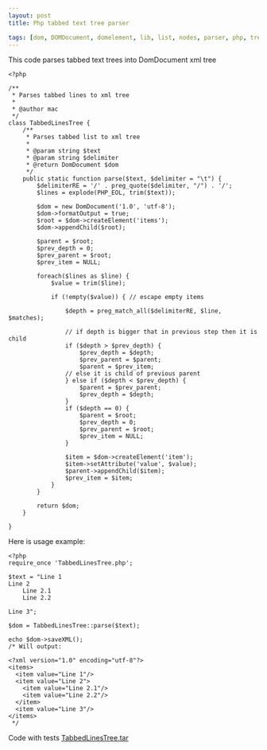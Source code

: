 ```yaml
---
layout: post
title: Php tabbed text tree parser

tags: [dom, DOMDocument, domelement, lib, list, nodes, parser, php, tree]
---
```


This code parses tabbed text trees into DomDocument xml tree

    <?php

    /**
     * Parses tabbed lines to xml tree
     *
     * @author mac
     */
    class TabbedLinesTree {
        /**
         * Parses tabbed list to xml tree
         *
         * @param string $text
         * @param string $delimiter
         * @return DomDocument $dom
         */
        public static function parse($text, $delimiter = "\t") {
            $delimiterRE = '/' . preg_quote($delimiter, "/") . '/';
            $lines = explode(PHP_EOL, trim($text));

            $dom = new DomDocument('1.0', 'utf-8');
            $dom->formatOutput = true;
            $root = $dom->createElement('items');
            $dom->appendChild($root);

            $parent = $root;
            $prev_depth = 0;
            $prev_parent = $root;
            $prev_item = NULL;

            foreach($lines as $line) {
                $value = trim($line);

                if (!empty($value)) { // escape empty items

                    $depth = preg_match_all($delimiterRE, $line, $matches);

                    // if depth is bigger that in previous step then it is child
                    if ($depth > $prev_depth) {
                        $prev_depth = $depth;
                        $prev_parent = $parent;
                        $parent = $prev_item;
                    // else it is child of previous parent
                    } else if ($depth < $prev_depth) {
                        $parent = $prev_parent;
                        $prev_depth = $depth;
                    }
                    if ($depth == 0) {
                        $parent = $root;
                        $prev_depth = 0;
                        $prev_parent = $root;
                        $prev_item = NULL;
                    }

                    $item = $dom->createElement('item');
                    $item->setAttribute('value', $value);
                    $parent->appendChild($item);
                    $prev_item = $item;
                }
            }

            return $dom;
        }

    }

Here is usage example:

    <?php
    require_once 'TabbedLinesTree.php';

    $text = "Line 1
    Line 2
        Line 2.1
        Line 2.2

    Line 3";

    $dom = TabbedLinesTree::parse($text);

    echo $dom->saveXML();
    /* Will output:

    <?xml version="1.0" encoding="utf-8"?>
    <items>
      <item value="Line 1"/>
      <item value="Line 2">
        <item value="Line 2.1"/>
        <item value="Line 2.2"/>
      </item>
      <item value="Line 3"/>
    </items>
     */

Code with tests [TabbedLinesTree.tar](/images/wp/TabbedLinesTree.tar.gz)
